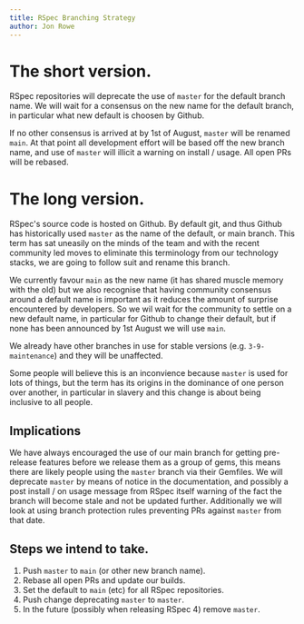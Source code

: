 ```yaml
---
title: RSpec Branching Strategy
author: Jon Rowe
---
```


# The short version.

RSpec repositories will deprecate the use of `master` for the default branch
name. We will wait for a consensus on the new name for the default branch,
in particular what new default is choosen by Github.

If no other consensus is arrived at by 1st of August, `master` will be
renamed `main`. At that point all development effort will be based off
the new branch name, and use of `master` will illicit a warning on install
/ usage. All open PRs will be rebased.

# The long version.

RSpec's source code is hosted on Github. By default git, and thus Github has
historically used `master` as the name of the default, or main branch. This
term has sat uneasily on the minds of the team and with the recent community
led moves to eliminate this terminology from our technology stacks, we are going
to follow suit and rename this branch.

We currently favour `main` as the new name (it has shared muscle memory with
the old) but we also recognise that having community consensus around a
default name is important as it reduces the amount of surprise encountered by
developers. So we wil wait for the community to settle on a new default name,
in particular for Github to change their default, but if none has been
announced by 1st August we will use `main`.

We already have other branches in use for stable versions (e.g.
`3-9-maintenance`) and they will be unaffected.

Some people will believe this is an inconvience because `master` is used for
lots of things, but the term has its origins in the dominance of one person
over another, in particular in slavery and this change is about being
inclusive to all people.

## Implications

We have always encouraged the use of our main branch for getting pre-release
features before we release them as a group of gems, this means there are likely
people using the `master` branch via their Gemfiles. We will deprecate
`master` by means of notice in the documentation, and possibly a post install
/ on usage message from RSpec itself warning of the fact the branch will
become stale and not be updated further. Additionally we will look at
using branch protection rules preventing PRs against `master` from that date.

## Steps we intend to take.

1. Push `master` to `main` (or other new branch name).
2. Rebase all open PRs and update our builds.
3. Set the default to `main` (etc) for all RSpec repositories.
4. Push change deprecating `master` to `master`.
5. In the future (possibly when releasing RSpec 4) remove `master`.
